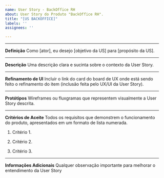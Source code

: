 ```yaml
---
name: User Story - BackOffice RH
about: User Story do Produto "BackOffice RH".
title: "[US BACKOFFICE]"
labels: ''
assignees: ''

---
```


___________________________________________________________________________________________________________


**Definição**
Como [ator], eu desejo [objetivo da US] para [propósito da US].
___________________________________________________________________________________________________________


**Descrição**
Uma descrição clara e sucinta sobre o contexto da User Story.
___________________________________________________________________________________________________________


**Refinamento de UI**
Incluir o link do card do board de UX onde está sendo feito o refinamento do item (inclusão feita pelo UX/UI da User Story).
___________________________________________________________________________________________________________


**Protótipos**
Wireframes ou fluxgramas que representem visualmente a User Story descrita.
___________________________________________________________________________________________________________

**Critérios de Aceite**
Todos os requisitos que demonstrem o funcionamento do produto, apresentados em um formato de lista numerada.
1. Critério 1.

2. Critério 2.

3. Critério 3.
___________________________________________________________________________________________________________

**Informações Adicionais**
Qualquer observação importante para melhorar o entendimento da User Story
